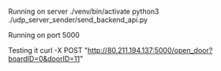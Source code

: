 

Running on server
./venv/bin/activate
python3 ./udp_server_sender/send_backend_api.py

Running on port 5000

Testing it
curl -X POST "http://80.211.194.137:5000/open_door?boardID=0&doorID=11"